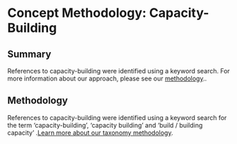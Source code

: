 # Concept Methodology: Capacity-Building

## Summary

References to capacity-building were identified using a keyword search. For more information about our approach, please see our [methodology](../README.md)..

## Methodology

References to capacity-building were identified using a keyword search for the term ‘capacity-building’, ‘capacity building’ and ‘build / building capacity’ .[Learn more about our taxonomy methodology](../README.md).
